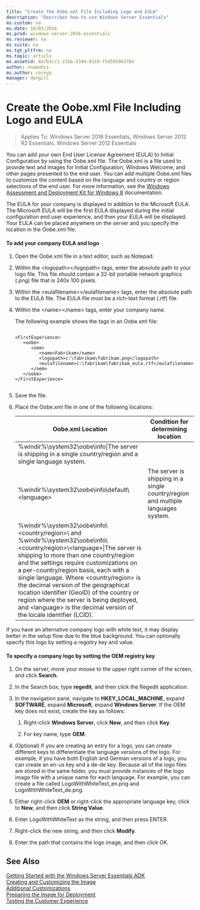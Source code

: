 ```yaml
---
title: "Create the Oobe.xml File Including Logo and EULA"
description: "Describes how to use Windows Server Essentials"
ms.custom: na
ms.date: 10/03/2016
ms.prod: windows-server-2016-essentials
ms.reviewer: na
ms.suite: na
ms.tgt_pltfrm: na
ms.topic: article
ms.assetid: 8a7b3cc1-21bb-4344-8110-f5d5959b370d
author: nnamuhcs
ms.author: coreyp
manager: dongill
---
```


# Create the Oobe.xml File Including Logo and EULA

>Applies To: Windows Server 2016 Essentials, Windows Server 2012 R2 Essentials, Windows Server 2012 Essentials

You can add your own End User License Agreement (EULA) to Initial Configuration by using the Oobe.xml file. The Oobe.xml is a file used to provide text and images for Initial Configuration, Windows Welcome, and other pages presented to the end user. You can add multiple Oobe.xml files to customize the content based on the language and country or region selections of the end user. For more information, see the [Windows Assessment and Deployment Kit for Windows 8](http://go.microsoft.com/fwlink/?LinkId=248694) documentation.  
  
 The EULA for your company is displayed in addition to the Microsoft EULA. The Microsoft EULA will be the first EULA displayed during the initial configuration end user experience, and then your EULA will be displayed. Your EULA can be placed anywhere on the server and you specify the location in the Oobe.xml file.  
  
#### To add your company EULA and logo  
  
1.  Open the Oobe.xml file in a text editor, such as Notepad.  
  
2.  Within the <logopath\></logopath\> tags, enter the absolute path to your logo file. This file should contain a 32-bit portable network graphics (.png) file that is 240x 100 pixels.  
  
3.  Within the <eulafilename\></eulafilename\> tags, enter the absolute path to the EULA file. The EULA file must be a rich-text format (.rtf) file.  
  
4.  Within the <name\></name\> tags, enter your company name.  
  
     The following example shows the tags in an Oobe.xml file:  
  
    ```  
  
    <FirstExperience>  
       <oobe>  
          <oem>  
             <name>Fabrikam</name>  
             <logopath>c:\fabrikam\fabrikam.png</logopath>  
             <eulafilename>c:\fabrikam\fabrikam_eula.rtf</eulafilename>  
          </oem>  
       </oobe>  
    </FirstExperience>  
  
    ```  
  
5.  Save the file.  
  
6.  Place the Oobe.xml file in one of the following locations:  
  
    |Oobe.xml Location|Condition for determining location|  
    |-----------------------|----------------------------------------|  
    |%windir%\system32\oobe\info\|The server is shipping in a single country/region and a single language system.|  
    |%windir%\system32\oobe\info\default\\<language\>|The server is shipping in a single country/region and multiple languages system.|  
    |%windir%\system32\oobe\info\\<country/region>\ and %windir%\system32\oobe\info\\<country/region>\\<language\>\|The server is shipping to more than one country/region and the settings require customizations on a per-country/region basis, each with a single language. Where <country/region> is the decimal version of the geographical location identifier (GeoID) of the country or region where the server is being deployed, and <language\> is the decimal version of the locale identifier (LCID).|  
  
 If you have an alternative company logo with white text, it may display better in the setup flow due to the blue background.  You can optionally specify this logo by setting a registry key and value.  
  
#### To specify a company logo by setting the OEM registry key  
  
1.  On the server, move your mouse to the upper right corner of the screen, and click **Search**.  
  
2.  In the Search box, type **regedit**, and then click the Regedit application.  
  
3.  In the navigation pane, navigate to  **HKEY_LOCAL_MACHINE**, expand **SOFTWARE**, expand **Microsoft**, expand **Windows Server**. If the OEM key does not exist, create the key as follows:  
  
    1.  Right-click **Windows Server**, click **New**, and then click **Key**.  
  
    2.  For key name, type **OEM**.  
  
4.  (Optional) If you are creating an entry for a logo, you can create different keys to differentiate the language versions of the logo. For example, if you have both English and German versions of a logo, you can create an en-us key and a de-de key. Because all of the logo files are stored in the same folder, you must provide instances of the logo image file with a unique name for each language. For example, you can create a file called LogoWithWhiteText_en.png and LogoWithWhiteText_de.png.  
  
5.  Either right-click **OEM** or right-click the appropriate language key, click to **New**, and then click **String Value**.  
  
6.  Enter LogoWithWhiteText as the string, and then press ENTER.  
  
7.  Right-click the new string, and then click **Modify**.  
  
8.  Enter the path that contains the logo image, and then click OK.  
  
## See Also  
 [Getting Started with the Windows Server Essentials ADK](Getting-Started-with-the-Windows-Server-Essentials-ADK.md)   
 [Creating and Customizing the Image](Creating-and-Customizing-the-Image.md)   
 [Additional Customizations](Additional-Customizations.md)   
 [Preparing the Image for Deployment](Preparing-the-Image-for-Deployment.md)   
 [Testing the Customer Experience](Testing-the-Customer-Experience.md)